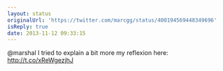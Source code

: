 ```yaml
---
layout: status
originalUrl: 'https://twitter.com/marcgg/status/400194569448349696'
isReply: true
date: 2013-11-12 09:33:15
---
```


@marshal I tried to explain a bit more my reflexion here: http://t.co/xReWgezjhJ
